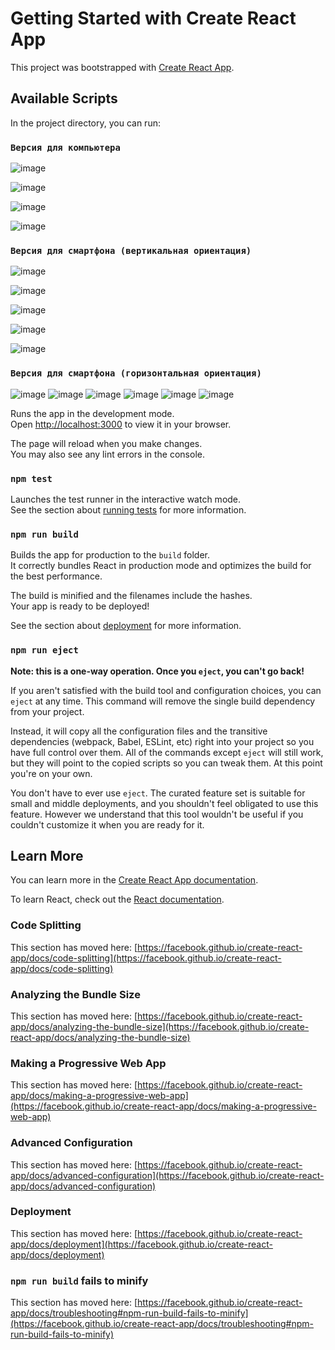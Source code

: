 # Getting Started with Create React App

This project was bootstrapped with [Create React App](https://github.com/facebook/create-react-app).

## Available Scripts

In the project directory, you can run:

### `Версия для компьютера`
![image](https://github.com/M-a-n-t-i-s/ClientBooksAPI/assets/106916069/bbc28d68-f275-4ef8-af45-0df23ab01000)

![image](https://github.com/M-a-n-t-i-s/ClientBooksAPI/assets/106916069/0aa61923-9dfe-4113-a100-4db5f7958e3e)

![image](https://github.com/M-a-n-t-i-s/ClientBooksAPI/assets/106916069/03eeec32-e800-44bf-a8ae-182298c938a4)

![image](https://github.com/M-a-n-t-i-s/ClientBooksAPI/assets/106916069/d3b49b5d-6afc-47af-ae99-7fd978c946fe)

### `Версия для смартфона (вертикальная ориентация)`
![image](https://github.com/M-a-n-t-i-s/ClientBooksAPI/assets/106916069/f2a2cda7-13f6-438e-99db-a3e02baa4220)

![image](https://github.com/M-a-n-t-i-s/ClientBooksAPI/assets/106916069/9d396aa8-f6e5-4d43-a464-8089919127c0)

![image](https://github.com/M-a-n-t-i-s/ClientBooksAPI/assets/106916069/2d5f8ddc-1001-409e-b172-0cefd9c29dc3)

![image](https://github.com/M-a-n-t-i-s/ClientBooksAPI/assets/106916069/68a2d4b7-0022-4fca-8413-ec6fe61e3c61)

![image](https://github.com/M-a-n-t-i-s/ClientBooksAPI/assets/106916069/e550d554-b21f-42f5-9608-385eb85650b6)



### `Версия для смартфона (горизонтальная ориентация)`
![image](https://github.com/M-a-n-t-i-s/ClientBooksAPI/assets/106916069/bab3726d-cf7b-4903-b773-27a3717f7fb5)
![image](https://github.com/M-a-n-t-i-s/ClientBooksAPI/assets/106916069/9b0851e4-20a9-4a99-b108-0a06d5cf8c95)
![image](https://github.com/M-a-n-t-i-s/ClientBooksAPI/assets/106916069/1fd7782e-6d0c-4c02-ae92-69f5649b58e7)
![image](https://github.com/M-a-n-t-i-s/ClientBooksAPI/assets/106916069/c70bf801-7077-4d7e-9db2-44d485a62429)
![image](https://github.com/M-a-n-t-i-s/ClientBooksAPI/assets/106916069/ed91fb6a-6f07-4344-8729-37ddabc630f2)
![image](https://github.com/M-a-n-t-i-s/ClientBooksAPI/assets/106916069/e837a298-7838-4de7-b79b-c08a0aa137b6)

Runs the app in the development mode.\
Open [http://localhost:3000](http://localhost:3000) to view it in your browser.

The page will reload when you make changes.\
You may also see any lint errors in the console.

### `npm test`

Launches the test runner in the interactive watch mode.\
See the section about [running tests](https://facebook.github.io/create-react-app/docs/running-tests) for more information.

### `npm run build`

Builds the app for production to the `build` folder.\
It correctly bundles React in production mode and optimizes the build for the best performance.

The build is minified and the filenames include the hashes.\
Your app is ready to be deployed!

See the section about [deployment](https://facebook.github.io/create-react-app/docs/deployment) for more information.

### `npm run eject`

**Note: this is a one-way operation. Once you `eject`, you can't go back!**

If you aren't satisfied with the build tool and configuration choices, you can `eject` at any time. This command will remove the single build dependency from your project.

Instead, it will copy all the configuration files and the transitive dependencies (webpack, Babel, ESLint, etc) right into your project so you have full control over them. All of the commands except `eject` will still work, but they will point to the copied scripts so you can tweak them. At this point you're on your own.

You don't have to ever use `eject`. The curated feature set is suitable for small and middle deployments, and you shouldn't feel obligated to use this feature. However we understand that this tool wouldn't be useful if you couldn't customize it when you are ready for it.

## Learn More

You can learn more in the [Create React App documentation](https://facebook.github.io/create-react-app/docs/getting-started).

To learn React, check out the [React documentation](https://reactjs.org/).

### Code Splitting

This section has moved here: [https://facebook.github.io/create-react-app/docs/code-splitting](https://facebook.github.io/create-react-app/docs/code-splitting)

### Analyzing the Bundle Size

This section has moved here: [https://facebook.github.io/create-react-app/docs/analyzing-the-bundle-size](https://facebook.github.io/create-react-app/docs/analyzing-the-bundle-size)

### Making a Progressive Web App

This section has moved here: [https://facebook.github.io/create-react-app/docs/making-a-progressive-web-app](https://facebook.github.io/create-react-app/docs/making-a-progressive-web-app)

### Advanced Configuration

This section has moved here: [https://facebook.github.io/create-react-app/docs/advanced-configuration](https://facebook.github.io/create-react-app/docs/advanced-configuration)

### Deployment

This section has moved here: [https://facebook.github.io/create-react-app/docs/deployment](https://facebook.github.io/create-react-app/docs/deployment)

### `npm run build` fails to minify

This section has moved here: [https://facebook.github.io/create-react-app/docs/troubleshooting#npm-run-build-fails-to-minify](https://facebook.github.io/create-react-app/docs/troubleshooting#npm-run-build-fails-to-minify)
